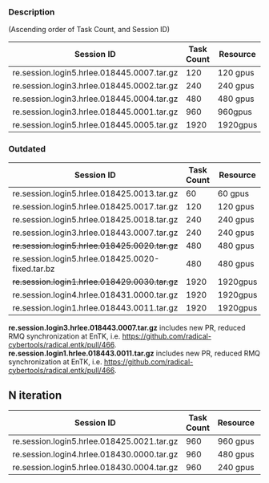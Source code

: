 ### Description

(Ascending order of Task Count, and Session ID)

| Session ID                                 | Task Count | Resource| iters | Note |
| ------------------------------------------ | ---------- | ------- | ----- | ---- |
| re.session.login5.hrlee.018445.0007.tar.gz | 120        | 120 gpus| 1     | **hotfix/prte_profiling** |
| re.session.login3.hrlee.018445.0002.tar.gz | 240        | 240 gpus| 1     | **hotfix/prte_profiling** |
| re.session.login3.hrlee.018445.0004.tar.gz | 480        | 480 gpus| 1     | **hotfix/prte_profiling** |
| re.session.login3.hrlee.018445.0001.tar.gz | 960        | 960gpus | 1     | **hotfix/prte_profiling** |
| re.session.login5.hrlee.018445.0005.tar.gz | 1920       | 1920gpus| 1     | **hotfix/prte_profiling** |


### Outdated

| Session ID                                 | Task Count | Resource| iters | Note |
| ------------------------------------------ | ---------- | ------- | ----- | ---- |
| re.session.login5.hrlee.018425.0013.tar.gz | 60         | 60 gpus | 1     |      |
| re.session.login5.hrlee.018425.0017.tar.gz | 120        | 120 gpus| 1     |      |
| re.session.login5.hrlee.018425.0018.tar.gz | 240        | 240 gpus| 1     |      |
| re.session.login3.hrlee.018443.0007.tar.gz | 240        | 240 gpus| 1     | NEW|
| ~~re.session.login5.hrlee.018425.0020.tar.gz~~ | 480        | 480 gpus| 1     | broken |
| re.session.login5.hrlee.018425.0020-fixed.tar.bz | 480    | 480 gpus| 1    | fixed  |
| ~~re.session.login1.hrlee.018429.0030.tar.gz~~ | 1920     | 1920gpus| 1     | broken |
| re.session.login4.hrlee.018431.0000.tar.gz | 1920       | 1920gpus| 1     |      |
| re.session.login1.hrlee.018443.0011.tar.gz | 1920       | 1920gpus| 1     |NEW|

**re.session.login3.hrlee.018443.0007.tar.gz** includes new PR, reduced RMQ synchronization at EnTK, i.e. https://github.com/radical-cybertools/radical.entk/pull/466. 
**re.session.login1.hrlee.018443.0011.tar.gz** includes new PR, reduced RMQ synchronization at EnTK, i.e. https://github.com/radical-cybertools/radical.entk/pull/466. 

## N iteration

| Session ID                                 | Task Count | Resource| iters |
| ------------------------------------------ | ---------- | ------- | ----- |
| re.session.login5.hrlee.018425.0021.tar.gz | 960        | 960 gpus| 1     |
| re.session.login4.hrlee.018430.0000.tar.gz | 960        | 480 gpus| 2     |
| re.session.login5.hrlee.018430.0004.tar.gz | 960        | 240 gpus | 4    |


